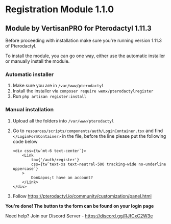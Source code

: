 # Registration Module 1.1.0
## Module by VertisanPRO for Pterodactyl 1.11.3

Before proceeding with installation make sure you're running version 1.11.3 of Pterodactyl.

To install the module, you can go one way, either use the automatic installer or manually install the module.

### Automatic installer
1. Make sure you are in `/var/www/pterodactyl`
2. Install the installer via `composer require wemx/pterodactylregister`
3. Run `php artisan register:install`

### Manual installation
1. Upload all the folders into `/var/www/pterodactyl`
2. Go to `resources/scripts/components/auth/LoginContainer.tsx` and find `</LoginFormContainer>` in the file, before the line please put the following code below

    ```tsx
    <div css={tw`mt-6 text-center`}>
        <Link
            to={'/auth/register'}
            css={tw`text-xs text-neutral-500 tracking-wide no-underline uppercase`}
        >
            Don&apos;t have an account?
        </Link>
    </div>
    ```

3. Follow https://pterodactyl.io/community/customization/panel.html

**You're done! The button to the form can be found on your login page**

Need help? Join our Discord Server - https://discord.gg/RJfCxC2W3e
